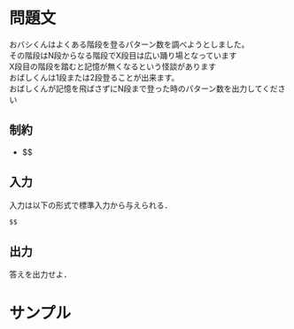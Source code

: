 問題文
=====
おバシくんはよくある階段を登るパターン数を調べようとしました。  
その階段はN段からなる階段でX段目は広い踊り場となっています  
X段目の階段を踏むと記憶が無くなるという怪談があります  
おばしくんは1段または2段登ることが出来ます。  
おばしくんが記憶を飛ばさずにN段まで登った時のパターン数を出力してください  

制約
-----
- $$

入力
-----
入力は以下の形式で標準入力から与えられる．
```md
$$
```

出力
-----
答えを出力せよ．  

サンプル
=====
```入力例1

```
```出力例1

```
